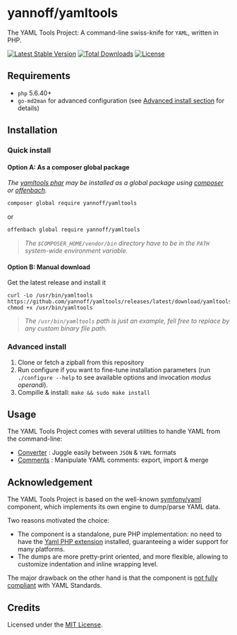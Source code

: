 # yannoff/yamltools

The YAML Tools Project: A command-line swiss-knife for `YAML`, written in PHP.


[![Latest Stable Version](https://poser.pugx.org/yannoff/yamltools/v/stable)](https://packagist.org/packages/yannoff/yamltools)
[![Total Downloads](https://poser.pugx.org/yannoff/yamltools/downloads)](https://packagist.org/packages/yannoff/yamltools)
[![License](https://poser.pugx.org/yannoff/yamltools/license)](https://packagist.org/packages/yannoff/yamltools)


## Requirements

- `php` 5.6.40+
- `go-md2man` for advanced configuration (see [Advanced install section](#advanced-install) for details)


## Installation

### Quick install

#### Option A: As a composer global package

_The [yamltools phar](https://github.com/yannoff/yamltools/releases/latest/download/yamltools) may be installed as a global package using [composer](https://getcomposer.org/) or [offenbach](https://github.com/yannoff/offenbach)._

```bash
composer global require yannoff/yamltools
```

or

```bash
offenbach global require yannoff/yamltools
```

> *The `$COMPOSER_HOME/vendor/bin` directory have to be in the `PATH` system-wide environment variable.*

#### Option B: Manual download

Get the latest release and install it

```
curl -Lo /usr/bin/yamltools https://github.com/yannoff/yamltools/releases/latest/download/yamltools
chmod +x /usr/bin/yamltools
```

> _The `/usr/bin/yamltools` path is just an example, fell free to replace by any custom binary file path._

### Advanced install

1. Clone or fetch a zipball from this repository
2. Run configure if you want to fine-tune installation parameters (run `./configure --help` to see available options and invocation _modus operandi_).
3. Compille & install: `make && sudo make install`

## Usage

The YAML Tools Project comes with several utilities to handle YAML from the command-line:

- [Converter](doc/converter.md) : Juggle easily between `JSON` & `YAML` formats
- [Comments](doc/comments.md) : Manipulate YAML comments: export, import & merge

## Acknowledgement

The YAML Tools Project is based on the well-known [symfony/yaml](https://github.com/symfony/yaml) component,
which implements its own engine to dump/parse YAML data.

Two reasons motivated the choice:

- The component is a standalone, pure PHP implementation: no need to have the [Yaml PHP extension](http://pecl.php.net/package/yaml) installed, guaranteeing a wider support for many platforms.
- The dumps are more pretty-print oriented, and more flexible, allowing to customize indentation and inline wrapping level.

The major drawback on the other hand is that the component is [not fully compliant](https://symfony.com/doc/3.4/components/yaml/yaml_format.html#unsupported-yaml-features) with YAML Standards. 

## Credits

Licensed under the [MIT License](LICENSE).
